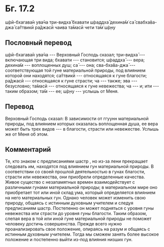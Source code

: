 # Бг. 17.2

ш́рӣ-бхагава̄н ува̄ча три-видха̄ бхавати ш́раддха̄ дехина̄м̇ са̄ свабха̄ва-джа̄
са̄ттвикӣ ра̄джасӣ чаива та̄масӣ чети та̄м̇ ш́р̣н̣у

## Пословный перевод

ш́рӣ-бхагава̄н ува̄ча --- Верховный Господь сказал; три-видха̄ ---
включающая три вида; бхавати --- становится; ш́раддха̄ --- вера; дехина̄м
--- воплощенных душ; са̄ --- она; сва-бха̄ва-джа̄ --- соответствующая той
гуне материальной природы, под влиянием которой они находятся; са̄ттвикӣ
--- относящаяся к гуне благости; ра̄джасӣ --- относящаяся к гуне страсти;
ча --- также; эва --- безусловно; та̄масӣ --- относящаяся к гуне
невежества; ча --- и; ити --- таким образом; та̄м --- ее; ш́р̣н̣у --- услышь
от Меня.

## Перевод

Верховный Господь сказал: В зависимости от ггуунн материальной природы,
под влиянием которых оказалась воплощенная душа, ее вера может быть трех
видов --- в благости, страсти или невежестве. Услышь же от Меня об этом.

## Комментарий

Те, кто знаком с предписаниями шастр , но из-за лени прекращает
следовать им, находятся под влиянием гун материальной природы. В
соответствии со своей прошлой деятельностью в гунах благости, страсти
или невежества, они приобрели определенные качества. Живое существо с
незапамятных времен взаимодействует с различными гунами материальной
природы; в материальном мире оно приобретает тот или иной склад ума,
который определяется влиянием на него материальных гун. Однако человек
может изменить свою природу, общаясь с истинным духовным учителем и
следуя предписаниям шастр. Постепенно он может подняться с уровня гуны
невежества или страсти до уровня гуны благости. Таким образом, слепая
вера в той или иной гуне материальной природы не поможет человеку
достичь совершенства. Прежде всего нужно проанализировать свое
положение, опираясь на разум и общаясь с истинным духовным учителем.
Тогда мы сможем занять более высокое положение и постепенно выйти из-под
влияния низших гун.
